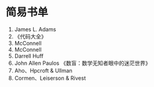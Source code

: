 # 简易书单

1. James L. Adams <Conceptual Blockbusting>
2. 《代码大全》
3. McConnell <Rapid Development>
4. McConnell <Software Project Survival Guide>
5. Darrell Huff <How To Lie With Statistics>
6. John Allen Paulos 《数盲：数学无知者眼中的迷茫世界》
7. Aho、Hpcroft & Ullman <Data Structures and Algorithms>
8. Cormen、Leiserson & Rivest <Introduction to Algorithms>
